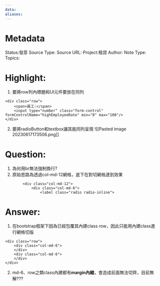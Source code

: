 ```yaml
---
data:
aliases:
---
```

# Metadata
Status:發芽
Source Type:
Source URL:
Project:租貸
Author:
Note Type:
Topics:


# Highlight:
1. 要將row列內標題和UI元件要放在同列
```
<div class="row">
	<span>員工:</span>
	<input type="number" class="form-control" formControlName="highEmployeeRate" min="0" max="100"/>
</div>
```
2. 要將radioButton和textbox讓其能同列呈現
![[Pasted image 20230617173506.png]]
# Question:
1. 為何用br無法強制換行?
2. 原始思路為透過col-md-12網格，底下在對切網格達到效果
```
        <div class="col-md-12">
            <div class="col-md-6">
                <label class="radio radio-inline">
```
# Answer:
1. 在bootstrap框架下因為已經包覆其內建class row，因此只能用內建class進行網格切版
```
<div class="row">
	<div class="col-md-6">
	</div>
	<div class="col-md-6">
	</div>
</div>
```
2. md-6、row之類class內建都有**margin內縮**，會造成前面無法切齊，目前無解???




